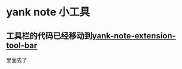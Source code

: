 # yank note 小工具

## 工具栏的代码已经移动到[yank-note-extension-tool-bar](https://github.com/andrew-asa/yank-note-extension-tool-bar)
里面去了
